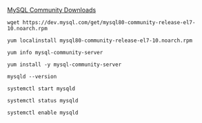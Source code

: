 

[MySQL Community Downloads](https://dev.mysql.com/downloads/repo/yum/)

```
wget https://dev.mysql.com/get/mysql80-community-release-el7-10.noarch.rpm
```


```
yum localinstall mysql80-community-release-el7-10.noarch.rpm
```


```
yum info mysql-community-server
```

```
yum install -y mysql-community-server
```

```
mysqld --version
```

```
systemctl start mysqld
```

```
systemctl status mysqld
```

```
systemctl enable mysqld
```

